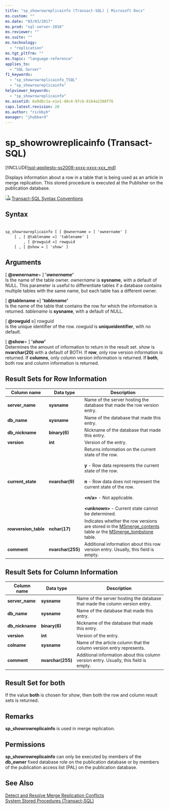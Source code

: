 ```yaml
---
title: "sp_showrowreplicainfo (Transact-SQL) | Microsoft Docs"
ms.custom: ""
ms.date: "03/03/2017"
ms.prod: "sql-server-2016"
ms.reviewer: ""
ms.suite: ""
ms.technology: 
  - "replication"
ms.tgt_pltfrm: ""
ms.topic: "language-reference"
applies_to: 
  - "SQL Server"
f1_keywords: 
  - "sp_showrowreplicainfo_TSQL"
  - "sp_showrowreplicainfo"
helpviewer_keywords: 
  - "sp_showrowreplicainfo"
ms.assetid: 6a9dbc1a-e1e1-40c4-97cb-8164a2288f76
caps.latest.revision: 28
ms.author: "rickbyh"
manager: "jhubbard"
---
```

# sp_showrowreplicainfo (Transact-SQL)
[!INCLUDE[tsql-appliesto-ss2008-xxxx-xxxx-xxx_md](../../database-engine/configure/windows/includes/tsql-appliesto-ss2008-xxxx-xxxx-xxx-md.md)]

  Displays information about a row in a table that is being used as an article in merge replication. This stored procedure is executed at the Publisher on the publication database.  
  
 ![Topic link icon](../../database-engine/configure/windows/media/topic-link.gif "Topic link icon") [Transact-SQL Syntax Conventions](../Topic/Transact-SQL%20Syntax%20Conventions%20\(Transact-SQL\).md)  
  
## Syntax  
  
```  
  
sp_showrowreplicainfo [ [ @ownername = ] 'ownername' ]  
    [ , [ @tablename =] 'tablename' ]   
        , [ @rowguid =] rowguid   
    [ , [ @show = ] 'show' ]   
```  
  
## Arguments  
 [ **@ownername**= ] **'***ownername***'**  
 Is the name of the table owner. *ownername* is **sysname**, with a default of NULL. This parameter is useful to differentiate tables if a database contains multiple tables with the same name, but each table has a different owner.  
  
 [ **@tablename =**] **'***tablename***'**  
 Is the name of the table that contains the row for which the information is returned. *tablename* is **sysname**, with a default of NULL.  
  
 [ **@rowguid =**] *rowguid*  
 Is the unique identifier of the row. *rowguid* is **uniqueidentifier**, with no default.  
  
 [ **@show**= ] **'***show***'**  
 Determines the amount of information to return in the result set. *show* is **nvarchar(20)** with a default of BOTH. If **row**, only row version information is returned. If **columns**, only column version information is returned. If **both**, both row and column information is returned.  
  
## Result Sets for Row Information  
  
|Column name|Data type|Description|  
|-----------------|---------------|-----------------|  
|**server_name**|**sysname**|Name of the server hosting the database that made the row version entry.|  
|**db_name**|**sysname**|Name of the database that made this entry.|  
|**db_nickname**|**binary(6)**|Nickname of the database that made this entry.|  
|**version**|**int**|Version of the entry.|  
|**current_state**|**nvarchar(9)**|Returns information on the current state of the row.<br /><br /> **y** - Row data represents the current state of the row.<br /><br /> **n** - Row data does not represent the current state of the row.<br /><br /> **\<n/a>** - Not applicable.<br /><br /> **\<unknown>** - Current state cannot be determined.|  
|**rowversion_table**|**nchar(17)**|Indicates whether the row versions are stored in the [MSmerge_contents](../../relational-databases/system-tables/msmerge-contents-transact-sql.md) table or the [MSmerge_tombstone](../../relational-databases/system-tables/msmerge-tombstone-transact-sql.md) table.|  
|**comment**|**nvarchar(255)**|Additional information about this row version entry. Usually, this field is empty.|  
  
## Result Sets for Column Information  
  
|Column name|Data type|Description|  
|-----------------|---------------|-----------------|  
|**server_name**|**sysname**|Name of the server hosting the database that made the column version entry.|  
|**db_name**|**sysname**|Name of the database that made this entry.|  
|**db_nickname**|**binary(6)**|Nickname of the database that made this entry.|  
|**version**|**int**|Version of the entry.|  
|**colname**|**sysname**|Name of the article column that the column version entry represents.|  
|**comment**|**nvarchar(255)**|Additional information about this column version entry. Usually, this field is empty.|  
  
## Result Set for both  
 If the value **both** is chosen for *show*, then both the row and column result sets is returned.  
  
## Remarks  
 **sp_showrowreplicainfo** is used in merge replication.  
  
## Permissions  
 **sp_showrowreplicainfo** can only be executed by members of the **db_owner** fixed database role on the publication database or by members of the publication access list (PAL) on the publication database.  
  
## See Also  
 [Detect and Resolve Merge Replication Conflicts](../Topic/Detect%20and%20Resolve%20Merge%20Replication%20Conflicts.md)   
 [System Stored Procedures &#40;Transact-SQL&#41;](../../relational-databases/system-stored-procedures/system-stored-procedures-transact-sql.md)  
  
  